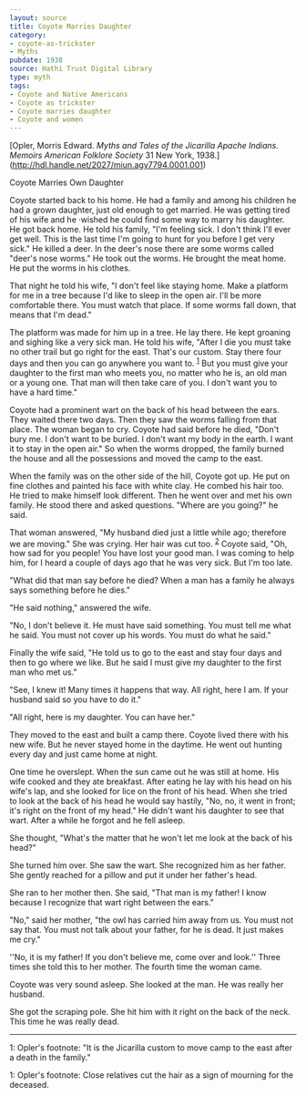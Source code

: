 ```yaml
---
layout: source
title: Coyote Marries Daughter
category: 
- coyote-as-trickster
- Myths
pubdate: 1938
source: Hathi Trust Digital Library 
type: myth
tags:
- Coyote and Native Americans
- Coyote as trickster
- Coyote marries daughter 
- Coyote and women 
---
```


[Opler, Morris Edward. *Myths and Tales of the Jicarilla Apache Indians.* *Memoirs American Folklore Society* 31 New York, 1938.] (http://hdl.handle.net/2027/miun.agy7794.0001.001)

Coyote Marries Own Daughter

Coyote started back to his home. He had a family and among his children he had a grown daughter, just old enough to get married.  He was getting tired of his wife and he ·wished he could find some way to marry his daughter. He got back home. He told his family, "I'm feeling sick. I don't think I'll ever get well. This is the last time I'm going to hunt for you before I get very sick." He killed a deer. In the deer's nose there are some worms called "deer's nose worms." He took out the worms. He brought the meat home. He put the worms in his clothes. 

That night he told his wife, "I don't feel like staying home. Make a platform for me in a tree because I'd like to sleep in the open air. I'll be more comfortable there. You must watch that place. If some worms fall down, that means that I'm dead."

The platform was made for him up in a tree. He lay there. He kept groaning and sighing like a very sick man. He told his wife, "After I die you must take no other trail but go right for the east. That's our custom. Stay there four days and then you can go anywhere you want to. <sup>[1](#myfootnote1)</sup> But you must give your daughter to the first man who meets you, no matter who he is, an old man or a young one. That man will then take care of you. I don't want you to have a hard time." 

Coyote had a prominent wart on the back of his head between the ears. They waited there two days. Then they saw the worms falling from that place. The woman began to cry. Coyote had said before he died, "Don't bury me. I don't want to be buried. I don't want my body in the earth. I want it to stay in the open air." So when the worms dropped, the family burned the house and all the possessions and moved the camp to the east. 

When the family was on the other side of the hill, Coyote got up. He put on fine clothes and painted his face with white clay. He combed his hair too. He tried to make himself look different. Then he went over and met his own family. He stood there and asked questions. "Where are you going?" he said.

That woman answered, "My husband died just a little while ago; therefore we are moving." She was crying. Her hair was cut too. <sup>[2](#myfootnote2)</sup>  Coyote said, "Oh, how sad for you people! You have lost your good man. I was coming to help him, for I heard a couple of days ago that he was very sick. But I'm too late. 

"What did that man say before he died? When a man has a family he always says something before he dies." 

"He said nothing," answered the wife.

"No, I don't believe it. He must have said something. You must tell me what he said. You must not cover up his words. You must do what he said." 

Finally the wife said, "He told us to go to the east and stay four days and then to go where we like. But he said I must give my daughter to the first man who met us." 

"See, I knew it! Many times it happens that way. All right, here I am. If your husband said so you have to do it." 

"All right, here is my daughter. You can have her." 

They moved to the east and built a camp there. Coyote lived there with his new wife. But he never stayed home in the daytime. He went out hunting every day and just came home at night.  

One time he overslept. When the sun came out he was still at home. His wife cooked and they ate breakfast. After eating he lay with his head on his wife's lap, and she looked for lice on the front of his head. When she tried to look at the back of his head he would say hastily, "No, no, it went in front; it's right on the front of my head." He didn't want his daughter to see that wart. After a while he forgot and he fell asleep. 

She thought, "What's the matter that he won't let me look at the back of his head?”

She turned him over. She saw the wart. She recognized him as her father. She gently reached for a pillow and put it under her father's head. 

She ran to her mother then. She said, "That man is my father! I know because I recognize that wart right between the ears."

"No," said her mother, "the owl has carried him away from us. You must not say that. You must not talk about your father, for he is dead. It just makes me cry." 

''No, it is my father! If you don't believe me, come over and look.'' Three times she told this to her mother. The fourth time the woman came. 

Coyote was very sound asleep. She looked at the man. He was really her husband. 

She got the scraping pole. She hit him with it right on the back of the neck. This time he was really dead. 

***

<a name="myfootnote1">1</a>: Opler's footnote: "It is the Jicarilla custom to move camp to the east after a death in the family." 

<a name="myfootnote1">1</a>: Opler's footnote: Close relatives cut the hair as a sign of mourning for the deceased. 
